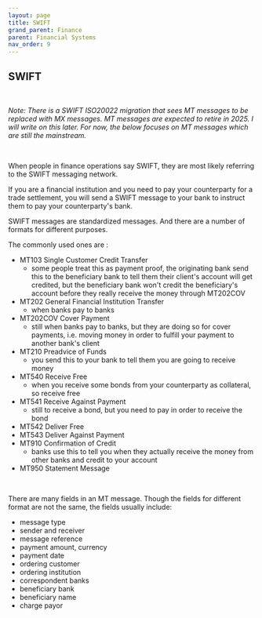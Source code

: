 ```yaml
---
layout: page
title: SWIFT
grand_parent: Finance
parent: Financial Systems
nav_order: 9
---
```


## SWIFT

<br />

_Note: There is a SWIFT ISO20022 migration that sees MT messages to be replaced with MX messages. MT messages are expected to retire in 2025. I will write on this later. For now, the below focuses on MT messages which are still the mainstream._

<br />

When people in finance operations say SWIFT, they are most likely referring to the SWIFT messaging network.

If you are a financial institution and you need to pay your counterparty for a trade settlement, you will send a SWIFT message to your bank to instruct them to pay your counterparty's bank.

SWIFT messages are standardized messages. And there are a number of formats for different purposes.

The commonly used ones are :

- MT103 Single Customer Credit Transfer 
  - some people treat this as payment proof, the originating bank send this to the beneficiary bank to tell them their client's account will get credited, but the beneficiary bank won't credit the beneficiary's account before they really receive the money through MT202COV
- MT202 General Financial Institution Transfer 
  - when banks pay to banks
- MT202COV Cover Payment
  - still when banks pay to banks, but they are doing so for cover payments, i.e. moving money in order to fulfill your payment to another bank's client
- MT210 Preadvice of Funds
  - you send this to your bank to tell them you are going to receive money
- MT540 Receive Free
  - when you receive some bonds from your counterparty as collateral, so receive free
- MT541 Receive Against Payment
  - still to receive a bond, but you need to pay in order to receive the bond
- MT542 Deliver Free
- MT543 Deliver Against Payment
- MT910 Confirmation of Credit
  - banks use this to tell you when they actually receive the money from other banks and credit to your account
- MT950 Statement Message

<br />

There are many fields in an MT message. Though the fields for different format are not the same, the fields usually include:
- message type
- sender and receiver
- message reference
- payment amount, currency
- payment date
- ordering customer
- ordering institution
- correspondent banks
- beneficiary bank
- beneficiary name
- charge payor
